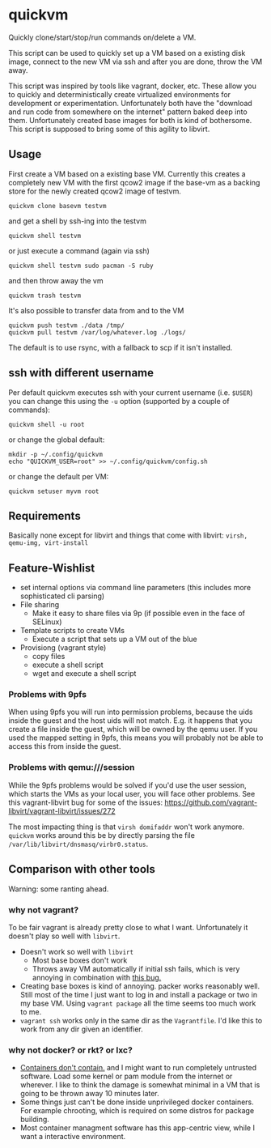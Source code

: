 quickvm
=======

Quickly clone/start/stop/run commands on/delete a VM.

This script can be used to quickly set up a VM based on a existing disk image,
connect to the new VM via ssh and after you are done, throw the VM away.

This script was inspired by tools like vagrant, docker, etc. These allow you to
quickly and deterministically create virtualized environments for development
or experimentation. Unfortunately both have the "download and run code from
somewhere on the internet" pattern baked deep into them. Unfortunately created
base images for both is kind of bothersome. This script is supposed to bring
some of this agility to libvirt.

## Usage

First create a VM based on a existing base VM. Currently this creates a
completely new VM with the first qcow2 image if the base-vm as a backing store
for the newly created qcow2 image of testvm.

    quickvm clone basevm testvm

and get a shell by ssh-ing into the testvm

    quickvm shell testvm

or just execute a command (again via ssh)

    quickvm shell testvm sudo pacman -S ruby

and then throw away the vm

    quickvm trash testvm

It's also possible to transfer data from and to the VM

    quickvm push testvm ./data /tmp/
    quickvm pull testvm /var/log/whatever.log ./logs/

The default is to use rsync, with a fallback to scp if it isn't installed.


## ssh with different username

Per default quickvm executes ssh with your current username (i.e. `$USER`) you
can change this using the `-u` option (supported by a couple of commands):

    quickvm shell -u root

or change the global default:

    mkdir -p ~/.config/quickvm
    echo "QUICKVM_USER=root" >> ~/.config/quickvm/config.sh

or change the default per VM:

    quickvm setuser myvm root


## Requirements

Basically none except for libvirt and things that come with libvirt:
`virsh, qemu-img, virt-install`


## Feature-Wishlist

  - set internal options via command line parameters
    (this includes more sophisticated cli parsing)
  - File sharing
    - Make it easy to share files via 9p
      (if possible even in the face of SELinux)
  - Template scripts to create VMs
    - Execute a script that sets up a VM out of the blue
  - Provisiong (vagrant style)
    - copy files
    - execute a shell script
    - wget and execute a shell script


### Problems with 9pfs

When using 9pfs you will run into permission problems, because the uids inside
the guest and the host uids will not match. E.g. it happens that you create a
file inside the guest, which will be owned by the qemu user. If you used the
mapped setting in 9pfs, this means you will probably not be able to access this
from inside the guest.

### Problems with qemu:///session

While the 9pfs problems would be solved if you'd use the user session, which
starts the VMs as your local user, you will face other problems. See this
vagrant-libvirt bug for some of the issues:
https://github.com/vagrant-libvirt/vagrant-libvirt/issues/272

The most impacting thing is that `virsh domifaddr` won't work anymore.
`quickvm` works around this be by directly parsing the file
`/var/lib/libvirt/dnsmasq/virbr0.status`.


## Comparison with other tools

Warning: some ranting ahead.

### why not vagrant?

To be fair vagrant is already pretty close to what I want. Unfortunately it
doesn't play so well with `libvirt`.

  - Doesn't work so well with `libvirt`
    - Most base boxes don't work
    - Throws away VM automatically if initial ssh fails, which is very annoying
      in combination with [this bug.](https://github.com/mitchellh/vagrant/issues/4367)
  - Creating base boxes is kind of annoying. packer works reasonably well.
    Still most of the time I just want to log in and install a package or two
    in my base VM. Using `vagrant package` all the time seems too much work to
    me.
  - `vagrant ssh` works only in the same dir as the `Vagrantfile`. I'd like
    this to work from any dir given an identifier.

### why not docker? or rkt? or lxc?

  - [Containers don't contain.](https://opensource.com/business/14/7/docker-security-selinux)
    and I might want to run completely untrusted software. Load some kernel or
    pam module from the internet or wherever. I like to think the damage is
    somewhat minimal in a VM that is going to be thrown away 10 minutes later.
  - Some things just can't be done inside unprivileged docker containers.
    For example chrooting, which is required on some distros for package
    building.
  - Most container managment software has this app-centric view, while I want a
    interactive environment.
